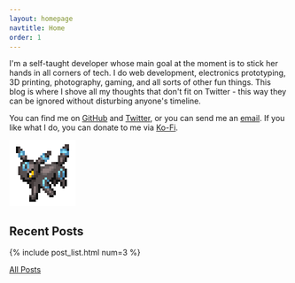 ```yaml
---
layout: homepage
navtitle: Home
order: 1
---
```

I'm a self-taught developer whose main goal at the moment is to stick her hands in all corners of tech. I do web development, electronics prototyping, 3D printing, photography, gaming, and all sorts of other fun things. This blog is where I shove all my thoughts that don't fit on Twitter - this way they can be ignored without disturbing anyone's timeline.

You can find me on [GitHub](https://github.com/eritbh) and [Twitter](https://twitter.com/eritbh), or you can send me an [email](mailto:hello@eritbh.me). If you like what I do, you can donate to me via [Ko-Fi](https://ko-fi.com/eritbh).

<img src="/assets/umbreon.gif" srcset="/assets/umbreon-2x.gif 2x" alt="Shiny Umbreon doing a run">

## Recent Posts

{% include post_list.html num=3 %}

<a class="button" href="/posts">All Posts</a>
